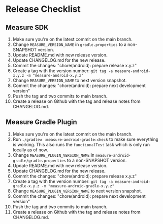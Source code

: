# Release Checklist

## Measure SDK

1. Make sure you're on the latest commit on the main branch.
2. Change `MEASURE_VERSION_NAME` in `gradle.properties` to a non-SNAPSHOT version.
3. Update README.md with new release version.
4. Update CHANGELOG.md for the new release.
5. Commit the changes: "chore(android): prepare release x.y.z"
6. Create a tag with the version number: `git tag -a measure-android-x.y.z -m "measure-android-x.y.z"`
7. Change `MEASURE_VERSION_NAME` to next version snapshot.
8. Commit the changes: "chore(android): prepare next development version"
9. Push the tag and two commits to main branch.
10. Create a release on Github with the tag and release notes from CHANGELOG.md.

## Measure Gradle Plugin
1. Make sure you're on the latest commit on the main branch.
2. Run `./gradlew :measure-android-gradle:check` to make sure everything is working. This also runs 
the `functionalTest` task which is only run locally as of now.
3. Change `MEASURE_PLUGIN_VERSION_NAME` in `measure-android-gradle/gradle.properties` to a non-SNAPSHOT version.
4. Update README.md with new release version.
5. Update CHANGELOG.md for the new release.
6. Commit the changes: "chore(android): prepare release x.y.z"
7. Create a tag with the version number: `git tag -a measure-android-gradle-x.y.z -m "measure-android-gradle-x.y.z"`
8. Change `MEASURE_PLUGIN_VERSION_NAME` to next version snapshot.
9. Commit the changes: "chore(android): prepare next development version"
10. Push the tag and two commits to main branch.
11. Create a release on Github with the tag and release notes from CHANGELOG.md.

